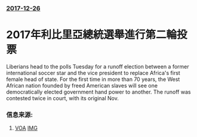 ### [2017-12-26](/news/2017/12/26/index.md)

##### 
# 2017年利比里亞總統選舉進行第二輪投票 

Liberians head to the polls Tuesday for a runoff election between a former international soccer star and the vice president to replace Africa's first female head of state. For the first time in more than 70 years, the West African nation founded by freed American slaves will see one democratically elected government hand power to another. The runoff was contested twice in court, with its original Nov.


### 信息来源:

1. [VOA](https://www.voanews.com/a/liberia-to-choose-between-soccer-star-vp-in-tuesday-runoff/4178087.html) [IMG](https://media.voltron.voanews.com/Drupal/01live-166/2019-04/5C56BF1A-03D2-4EE9-9FAE-A598C698E9EA.jpg)

